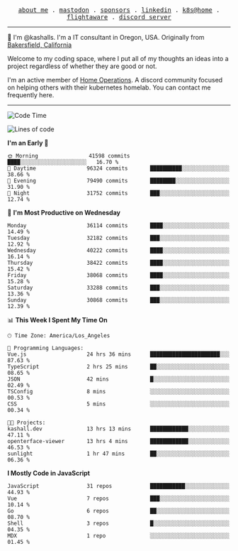 <p align="center">
  <samp>
    <a href="https://jordanjones.org/">about me</a> .
    <a rel="me" href="https://mastodon.social/@kashall">mastodon</a> .
    <a href="https://github.com/sponsors/kashalls">sponsors</a> .
    <a href="https://linkedin.com/in/jordpjones">linkedin</a> .
    <a href="https://github.com/kashalls/home-cluster">k8s@home</a> .
    <a href="https://flightaware.com/adsb/stats/user/kashalls">flightaware</a> .
    <a href="https://discord.gg/V2WrCfqba9">discord server</a>
  </samp>
</p>

----------------------------------------------------------------

:wave: I'm @kashalls. I'm a IT consultant in Oregon, USA. Originally from [Bakersfield, California](https://maps.app.goo.gl/QQMtywTWghpXB6Tu6)

Welcome to my coding space, where I put all of my thoughts an ideas into a project regardless of whether they are good or not.

I'm an active member of [Home Operations](https://discord.gg/home-operations). A discord community focused on helping others with their kubernetes homelab. You can contact me frequently here.

----------------------------------------------------------------
<!--START_SECTION:waka-->
![Code Time](http://img.shields.io/badge/Code%20Time-2%2C065%20hrs%203%20mins-blue)

![Lines of code](https://img.shields.io/badge/From%20Hello%20World%20I%27ve%20Written-19.2%20million%20lines%20of%20code-blue)

**I'm an Early 🐤** 

```text
🌞 Morning                41598 commits       ████░░░░░░░░░░░░░░░░░░░░░   16.70 % 
🌆 Daytime                96324 commits       ██████████░░░░░░░░░░░░░░░   38.66 % 
🌃 Evening                79490 commits       ████████░░░░░░░░░░░░░░░░░   31.90 % 
🌙 Night                  31752 commits       ███░░░░░░░░░░░░░░░░░░░░░░   12.74 % 
```
📅 **I'm Most Productive on Wednesday** 

```text
Monday                   36114 commits       ████░░░░░░░░░░░░░░░░░░░░░   14.49 % 
Tuesday                  32182 commits       ███░░░░░░░░░░░░░░░░░░░░░░   12.92 % 
Wednesday                40222 commits       ████░░░░░░░░░░░░░░░░░░░░░   16.14 % 
Thursday                 38422 commits       ████░░░░░░░░░░░░░░░░░░░░░   15.42 % 
Friday                   38068 commits       ████░░░░░░░░░░░░░░░░░░░░░   15.28 % 
Saturday                 33288 commits       ███░░░░░░░░░░░░░░░░░░░░░░   13.36 % 
Sunday                   30868 commits       ███░░░░░░░░░░░░░░░░░░░░░░   12.39 % 
```


📊 **This Week I Spent My Time On** 

```text
🕑︎ Time Zone: America/Los_Angeles

💬 Programming Languages: 
Vue.js                   24 hrs 36 mins      ██████████████████████░░░   87.63 % 
TypeScript               2 hrs 25 mins       ██░░░░░░░░░░░░░░░░░░░░░░░   08.65 % 
JSON                     42 mins             █░░░░░░░░░░░░░░░░░░░░░░░░   02.49 % 
TSConfig                 8 mins              ░░░░░░░░░░░░░░░░░░░░░░░░░   00.53 % 
CSS                      5 mins              ░░░░░░░░░░░░░░░░░░░░░░░░░   00.34 % 

🐱‍💻 Projects: 
kashall.dev              13 hrs 13 mins      ████████████░░░░░░░░░░░░░   47.11 % 
openterface-viewer       13 hrs 4 mins       ████████████░░░░░░░░░░░░░   46.53 % 
sunlight                 1 hr 47 mins        ██░░░░░░░░░░░░░░░░░░░░░░░   06.36 % 
```

**I Mostly Code in JavaScript** 

```text
JavaScript               31 repos            ███████████░░░░░░░░░░░░░░   44.93 % 
Vue                      7 repos             ███░░░░░░░░░░░░░░░░░░░░░░   10.14 % 
Go                       6 repos             ██░░░░░░░░░░░░░░░░░░░░░░░   08.70 % 
Shell                    3 repos             █░░░░░░░░░░░░░░░░░░░░░░░░   04.35 % 
MDX                      1 repo              ░░░░░░░░░░░░░░░░░░░░░░░░░   01.45 % 
```




<!--END_SECTION:waka-->
